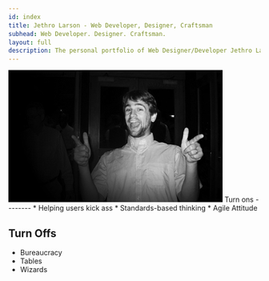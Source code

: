 ```yaml
---
id: index
title: Jethro Larson - Web Developer, Designer, Craftsman
subhead: Web Developer. Designer. Craftsman.
layout: full
description: The personal portfolio of Web Designer/Developer Jethro Larson
---
```

<img id="picture" src="/images/ohYeah_small.jpg" alt="Oh Yeaaah!"/>
Turn ons 
--------
* Helping users kick ass
* Standards-based thinking
* Agile Attitude


Turn Offs
---------
* Bureaucracy
* Tables
* Wizards


